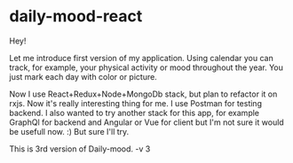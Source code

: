 # daily-mood-react

Hey!

Let me introduce first version of my application. 
Using calendar you can track, for example, your physical activity or mood throughout the year. You just mark each day with color or picture. 

Now I use React+Redux+Node+MongoDb stack, but plan to refactor it on rxjs. Now it's really interesting thing for me. I use Postman for testing backend. 
I also wanted to try another stack for this app, for example GraphQl for backend and Angular or Vue for client but I'm not sure it would be usefull now. :) But sure I'll try.

This is 3rd version of Daily-mood. 
-v 3

